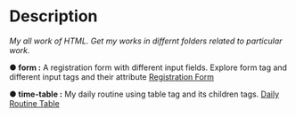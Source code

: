 # Description
*My all work of HTML. Get my works in differnt folders related to particular work.*

**● form :** A registration form with different input fields. Explore form tag and different input tags and their attribute [Registration Form](./Form/form.html)

**● time-table :** My daily routine using table tag and its children tags. [Daily Routine Table](./time-table/timeTable.html)